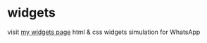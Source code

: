 # widgets
visit [my widgets page](https://yyleaves.github.io/widgets/index.html)
html &amp; css widgets simulation for WhatsApp
